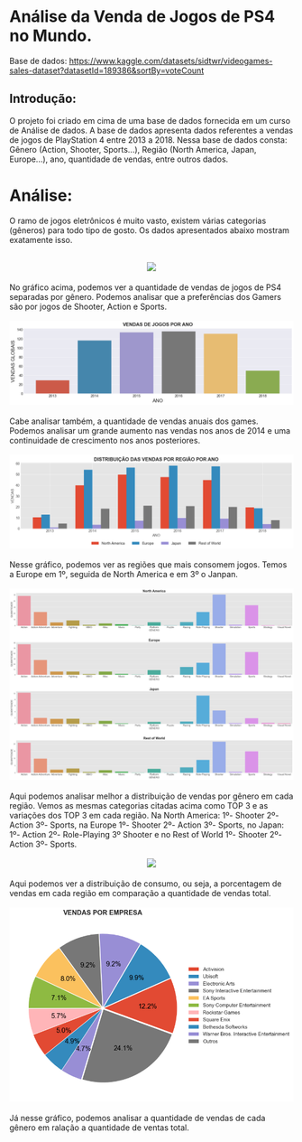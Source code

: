 # Análise da Venda de Jogos de PS4 no Mundo.
Base de dados: https://www.kaggle.com/datasets/sidtwr/videogames-sales-dataset?datasetId=189386&sortBy=voteCount

## Introdução:
O projeto foi criado em cima de uma base de dados fornecida em um curso de Análise de dados. A base de dados apresenta dados referentes a vendas de jogos de PlayStation 4 entre 2013 a 2018. Nessa base de dados consta: Gênero (Action, Shooter, Sports...), Região (North America, Japan, Europe...), ano, quantidade de vendas, entre outros dados.

# Análise:
O ramo de jogos eletrônicos é muito vasto, existem várias categorias (gêneros) para todo tipo de gosto. Os dados apresentados abaixo mostram exatamente isso.
<br>
<br>
<div align="center">
<img src="https://github.com/pedrrocabral/Analise-de-dados/blob/6e71bf1c55d7489c1e496f9012f8ca5be71e1c37/Projetos/Mercado%20de%20Games/img/ANALISE%20DE%20VENDAS%20POR%20G%C3%8ANERO.png">
</div>
<br>
No gráfico acima, podemos ver a quantidade de vendas de jogos de PS4 separadas por gênero. Podemos analisar que a preferências dos Gamers são por jogos de Shooter, Action e Sports.
<br>
<br>
<div align="center">
<img src="https://github.com/pedrrocabral/Analise-de-dados/blob/6e71bf1c55d7489c1e496f9012f8ca5be71e1c37/Projetos/Mercado%20de%20Games/img/ANALISE%20DE%20VENDAS%20DE%20JOGOS%20POR%20ANO.png">
</div>
<br>
Cabe analisar também, a quantidade de vendas anuais dos games. Podemos analisar um grande aumento nas vendas nos anos de 2014 e uma continuidade de crescimento nos anos posteriores.
<br>
<br>
<div align="center">
<img src="https://github.com/pedrrocabral/Analise-de-dados/blob/6e71bf1c55d7489c1e496f9012f8ca5be71e1c37/Projetos/Mercado%20de%20Games/img/DISTRIBUI%C3%87%C3%82O%20DAS%20VENDAS%20POR%20REGI%C3%83O.png">
</div>
<br>
Nesse gráfico, podemos ver as regiões que mais consomem jogos. Temos a Europe em 1º, seguida de North America e em 3º o Janpan.
<br>
<br>
<div align="center">
<img src="https://github.com/pedrrocabral/Analise-de-dados/blob/6e71bf1c55d7489c1e496f9012f8ca5be71e1c37/Projetos/Mercado%20de%20Games/img/AN%C3%81LISE%20DE%20VENDAS%20POR%20REGI%C3%83O%20EM%20RELA%C3%87%C3%83O%20AOS%20G%C3%8ANEROS%20MAIS%20CONSUMIDOS%20POR%20ELAS.png">
</div>
<br>
Aqui podemos analisar melhor a distribuição de vendas por gênero em cada região. Vemos as mesmas categorias citadas acima como TOP 3 e as variações dos TOP 3 em cada região. Na North America: 1º- Shooter 2º- Action 3º- Sports, na Europe 1º- Shooter 2º- Action 3º- Sports, no Japan: 1º- Action 2º- Role-Playing 3º Shooter e no Rest of World 1º- Shooter 2º- Action 3º- Sports.
<br>
<br>
<div align="center">
<img src="https://github.com/pedrrocabral/Analise-de-dados/blob/6e71bf1c55d7489c1e496f9012f8ca5be71e1c37/Projetos/Mercado%20de%20Games/img/VENDAS%20POR%20REGI%C3%83O%20(%25).png">
</div>
<br>
Aqui podemos ver a distribuição de consumo, ou seja, a porcentagem de vendas em cada região em comparação a quantidade de vendas total.
<br>
<br>
<div align="center">
<img src="https://github.com/pedrrocabral/Analise-de-dados/blob/6e71bf1c55d7489c1e496f9012f8ca5be71e1c37/Projetos/Mercado%20de%20Games/img/VENDAS%20POR%20EMPRESA.png">
</div>
<br>
Já nesse gráfico, podemos analisar a quantidade de vendas de cada gênero em ralação a quantidade de ventas total.
